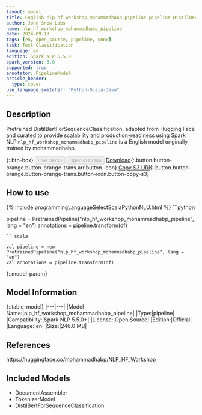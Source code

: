 ```yaml
---
layout: model
title: English nlp_hf_workshop_mohammadhabp_pipeline pipeline DistilBertForSequenceClassification from mohammadhabp
author: John Snow Labs
name: nlp_hf_workshop_mohammadhabp_pipeline
date: 2024-09-13
tags: [en, open_source, pipeline, onnx]
task: Text Classification
language: en
edition: Spark NLP 5.5.0
spark_version: 3.0
supported: true
annotator: PipelineModel
article_header:
  type: cover
use_language_switcher: "Python-Scala-Java"
---
```


## Description

Pretrained DistilBertForSequenceClassification, adapted from Hugging Face and curated to provide scalability and production-readiness using Spark NLP.`nlp_hf_workshop_mohammadhabp_pipeline` is a English model originally trained by mohammadhabp.

{:.btn-box}
<button class="button button-orange" disabled>Live Demo</button>
<button class="button button-orange" disabled>Open in Colab</button>
[Download](https://s3.amazonaws.com/auxdata.johnsnowlabs.com/public/models/nlp_hf_workshop_mohammadhabp_pipeline_en_5.5.0_3.0_1726262019440.zip){:.button.button-orange.button-orange-trans.arr.button-icon}
[Copy S3 URI](s3://auxdata.johnsnowlabs.com/public/models/nlp_hf_workshop_mohammadhabp_pipeline_en_5.5.0_3.0_1726262019440.zip){:.button.button-orange.button-orange-trans.button-icon.button-copy-s3}

## How to use



<div class="tabs-box" markdown="1">
{% include programmingLanguageSelectScalaPythonNLU.html %}
```python

pipeline = PretrainedPipeline("nlp_hf_workshop_mohammadhabp_pipeline", lang = "en")
annotations =  pipeline.transform(df)   

```
```scala

val pipeline = new PretrainedPipeline("nlp_hf_workshop_mohammadhabp_pipeline", lang = "en")
val annotations = pipeline.transform(df)

```
</div>

{:.model-param}
## Model Information

{:.table-model}
|---|---|
|Model Name:|nlp_hf_workshop_mohammadhabp_pipeline|
|Type:|pipeline|
|Compatibility:|Spark NLP 5.5.0+|
|License:|Open Source|
|Edition:|Official|
|Language:|en|
|Size:|246.0 MB|

## References

https://huggingface.co/mohammadhabp/NLP_HF_Workshop

## Included Models

- DocumentAssembler
- TokenizerModel
- DistilBertForSequenceClassification